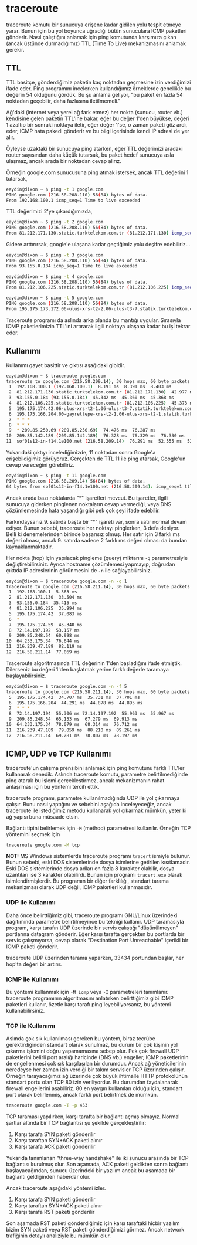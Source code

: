 # traceroute

traceroute komutu bir sunucuya erişene kadar gidilen yolu tespit etmeye yarar. Bunun için bu yol boyunca uğradığı bütün sunuculara ICMP paketleri gönderir. Nasıl çalıştığını anlamak için ping komutunda karşımıza çıkan (ancak üstünde durmadığımız) TTL (Time To Live) mekanizmasını anlamak gerekir.

## TTL

TTL basitçe, gönderdiğimiz paketin kaç noktadan geçmesine izin verdiğimizi ifade eder. Ping programını incelerken kullandığımız örneklerde genellikle bu değerin 54 olduğunu gördük. Bu şu anlama geliyor, "bu paket en fazla 54 noktadan geçebilir, daha fazlasına iletilmemeli."

Ağ'daki (internet veya yerel ağ fark etmez) her nokta (sunucu, router vb.) kendisine gelen paketin TTL'ine bakar, eğer bu değer 1'den büyükse, değeri 1 azaltıp bir sonraki  noktaya iletir, eğer değer 1'se, o zaman paketi göz ardı, eder, ICMP hata pakedi gönderir ve bu bilgi içerisinde kendi IP adresi de yer alır.

Öyleyse uzaktaki bir sunucuya ping atarken, eğer TTL değerimizi aradaki router sayısından daha küçük tutarsak, bu paket hedef sunucuya asla ulaşmaz, ancak arada bir noktadan cevap alırız.

Örneğin google.com sunucusuna ping atmak istersek, ancak TTL değerini 1 tutarsak,

```bash
eaydin@dixon ~ $ ping -t 1 google.com
PING google.com (216.58.208.110) 56(84) bytes of data.
From 192.168.100.1 icmp_seq=1 Time to live exceeded
```

TTL değerimizi 2'ye çıkardığımızda,

```bash
eaydin@dixon ~ $ ping -t 2 google.com
PING google.com (216.58.208.110) 56(84) bytes of data.
From 81.212.171.130.static.turktelekom.com.tr (81.212.171.130) icmp_seq=1 Time to live exceeded
```

Gidere arttırırsak, google'e ulaşana kadar geçtiğimiz yolu deşifre edebiliriz...

```bash
eaydin@dixon ~ $ ping -t 3 google.com
PING google.com (216.58.208.110) 56(84) bytes of data.
From 93.155.0.184 icmp_seq=1 Time to live exceeded
```

```bash
eaydin@dixon ~ $ ping -t 4 google.com
PING google.com (216.58.208.110) 56(84) bytes of data.
From 81.212.106.225.static.turktelekom.com.tr (81.212.106.225) icmp_seq=4 Time to live exceeded
```

```bash
eaydin@dixon ~ $ ping -t 5 google.com
PING google.com (216.58.208.110) 56(84) bytes of data.
From 195.175.173.172.06-ulus-xrs-t2-2.06-ulus-t3-7.statik.turktelekom.com.tr (195.175.173.172) icmp_seq=1 Time to live exceeded
```

Traceroute programı da aslında arka planda bu mantığı uygular. Sırasıyla ICMP paketlerimizin TTL'ini artırarak ilgili noktaya ulaşana kadar bu işi tekrar eder.

## Kullanımı

Kullanımı gayet basittir ve çıktısı aşağıdaki gibidir.

```bash
eaydin@dixon ~ $ traceroute google.com
traceroute to google.com (216.58.209.14), 30 hops max, 60 byte packets
 1  192.168.100.1 (192.168.100.1)  8.191 ms  8.391 ms  8.403 ms
 2  81.212.171.130.static.turktelekom.com.tr (81.212.171.130)  42.977 ms  45.323 ms  45.343 ms
 3  93.155.0.184 (93.155.0.184)  45.342 ms  45.360 ms  45.368 ms
 4  81.212.106.225.static.turktelekom.com.tr (81.212.106.225)  45.373 ms  45.377 ms  45.401 ms
 5  195.175.174.42.06-ulus-xrs-t2-1.06-ulus-t3-7.statik.turktelekom.com.tr (195.175.174.42)  45.404 ms  45.414 ms  45.420 ms
 6  195.175.166.204.00-gayrettepe-xrs-t2-1.06-ulus-xrs-t2-1.statik.turktelekom.com.tr (195.175.166.204)  5123.341 ms * *
 7  * * *
 8  * * *
 9  * 209.85.250.69 (209.85.250.69)  74.476 ms  76.287 ms
10  209.85.142.189 (209.85.142.189)  76.328 ms  76.329 ms  76.330 ms
11  sof01s12-in-f14.1e100.net (216.58.209.14)  76.291 ms  52.555 ms  52.308 ms
```

Yukarıdaki çıktıyı incelediğimizde, 11 noktadan sonra Google'a erişebildiğimiz görüyoruz. Gerçekten de TTL 11 ile ping atarsak, Google'un cevap vereceğini görebiliriz.

```bash
eaydin@dixon ~ $ ping -t 11 google.com
PING google.com (216.58.209.14) 56(84) bytes of data.
64 bytes from sof01s12-in-f14.1e100.net (216.58.209.14): icmp_seq=1 ttl=54 time=51.5 ms
```

Ancak arada bazı noktalarda "*" işaretleri mevcut. Bu işaretler, ilgili sunucuya giderken pinglenen noktaların cevap vermediği, veya DNS çözümlemesinde hata yaşandığı gibi pek çok şeyi ifade edebilir.

Farkındaysanız 9. satırda başta bir "*" işareti var, sonra satır normal devam ediyor. Bunun sebebi, traceroute her noktayı pinglerken, 3 defa deniyor. Belli ki denemelerinden birinde başarısız olmuş. Her satır için 3 farklı ms değeri olması, ancak 9. satırda sadece 2 farklı ms değeri olması da bundan kaynaklanmaktadır.

Her nokta (hop) için yapılacak pingleme (query) miktarını ```-q``` parametresiyle değiştirebilirsiniz. Ayrıca hostname çözümlemesi yapmayıp, doğrudan çıktıda IP adreslerinin görünmesini de ```-n``` ile sağlayabilirsiniz.

```bash
eaydin@dixon ~ $ traceroute google.com -n -q 1
traceroute to google.com (216.58.211.14), 30 hops max, 60 byte packets
 1  192.168.100.1  5.363 ms
 2  81.212.171.130  33.504 ms
 3  93.155.0.184  35.415 ms
 4  81.212.106.225  35.994 ms
 5  195.175.174.42  37.083 ms
 6  *
 7  195.175.174.59  45.340 ms
 8  72.14.197.192  53.157 ms
 9  209.85.248.54  60.998 ms
10  64.233.175.34  76.644 ms
11  216.239.47.189  82.119 ms
12  216.58.211.14  77.069 ms
```

Traceroute algoritmasında TTL değerinin 1'den başladığını ifade etmiştik. Dilerseniz bu değeri 1'den başlatmak yerine farklı değerle taramaya başlayabilirsiniz.

```bash
eaydin@dixon ~ $ traceroute google.com -n -f 5
traceroute to google.com (216.58.211.14), 30 hops max, 60 byte packets
 5  195.175.174.42  34.707 ms  35.731 ms  37.701 ms
 6  195.175.166.204  44.291 ms  44.878 ms  44.895 ms
 7  * * *
 8  72.14.197.194  55.306 ms 72.14.197.192  55.963 ms  55.967 ms
 9  209.85.248.54  65.153 ms  67.279 ms  69.913 ms
10  64.233.175.34  78.079 ms  68.314 ms  76.712 ms
11  216.239.47.189  79.059 ms  88.210 ms  89.261 ms
12  216.58.211.14  69.281 ms  78.807 ms  78.197 ms
```

## ICMP, UDP ve TCP Kullanımı

traceroute'un çalışma prensibini anlamak için ping komutunu farklı TTL'ler kullanarak denedik. Aslında traceroute komutu, parametre belirtilmediğinde ping atarak bu işlemi gerçekleştirmez, ancak mekanizmanın rahat anlaşılması için bu yöntemi tercih ettik.

traceroute programı, parametre kullanılmadığında UDP ile yol çıkarmaya çalışır. Bunu nasıl yaptığını ve sebebini aşağıda inceleyeceğiz, ancak traceroute ile istediğimiz metodu kullanarak yol çıkarmak mümkün, yeter ki ağ yapısı buna müsaade etsin.

Bağlantı tipini belirlemek için ```-M``` (method) parametresi kullanılır. Örneğin TCP yöntemini seçmek için

```bash
traceroute google.com -M tcp
```

**NOT:** MS Windows sistemlerde traceroute programı ```tracert``` ismiyle bulunur. Bunun sebebi, eski DOS sistemlerinde dosya isimlerine getirilen kısıtlamadır. Eski DOS sistemlerinde dosya adları en fazla 8 karakter olabilir, dosya uzantıları ise 3 karakter olabilirdi. Bunun için programı ```tracert.exe``` olarak isimlendirmişlerdir. Bu programın bir diğer farklılığı, standart tarama mekanizması olarak UDP değil, ICMP paketleri kullanmasıdır.

### UDP ile Kullanımı

Daha önce belirttiğimiz gibi, traceroute programı GNU/Linux üzerindeki dağıtımında parametre belirtilmeyince bu tekniği kullanır. UDP taramasıyla program, karşı tarafın UDP üzerinde bir servis çalıştığı "düşünülmeyen" portlarına datagram gönderir. Eğer karşı tarafta gerçekten bu portlarda bir servis çalışmıyorsa, cevap olarak "Destination Port Unreachable" içerikli bir ICMP paketi gönderir.

traceroute UDP üzerinden tarama yaparken, 33434 portundan başlar, her hop'ta değeri bir artırır.


### ICMP ile Kullanımı

Bu yöntemi kullanmak için ```-M icmp``` veya ```-I``` parametreleri tanımlanır. traceroute programının algoritmasını anlatırken belirttiğimiz gibi ICMP paketleri kullanır, özetle karşı tarafı ping'leyebiliyorsanız, bu yöntemi kullanabilirsiniz.

### TCP ile Kullanımı

Aslında çok sık kullanılması gereken bu yöntem, biraz tecrübe gerektirdiğinden standart olarak sunulmaz, bu durum bir çok kişinin yol çıkarma işlemini doğru yapamamasına sebep olur. Pek çok firewall UDP paketlerini belirli port aralığı haricinde (DNS vb.) engeller, ICMP paketlerinin de engellenmesi çok sık karşılaşılan bir durumdur. Ancak ağ yöneticilerinin neredeyse her zaman izin verdiği bir takım servisler TCP üzerinden çalışır. Örneğin tarayacağımız ağ üzerinde çok büyük ihtimalle HTTP protokolünün standart portu olan TCP 80 izin veriliyordur. Bu durumdan faydalanarak firewall engellerini aşabiliriz. 80 en yaygın kullanılan olduğu için, standart port olarak belirlenmiş, ancak farklı port belirtmek de mümkün.

```bash
traceroute google.com -T -p 453
```

TCP taraması yapılırken, karşı tarafta bir bağlantı açmış olmayız. Normal şartlar altında bir TCP bağlantısı şu şekilde gerçekleştirilir:

1. Karşı tarafa SYN paketi gönderilir
2. Karşı taraftan SYN+ACK paketi alınır
3. Karşı tarafa ACK paketi gönderilir

Yukarıda tanımlanan "three-way handshake" ile iki sunucu arasında bir TCP bağlantısı kurulmuş olur. Son aşamada, ACK paketi geldikten sonra bağlantı başlayacağından, sunucu üzerindeki bir yazılım ancak bu aşamada bir bağlantı geldiğinden haberdar olur.

Ancak traceroute aşağıdaki yöntemi izler.

1. Karşı tarafa SYN paketi gönderilir
2. Karşı taraftan SYN+ACK paketi alınır
3. Karşı tarafa RST paketi gönderilir

Son aşamada RST paketi gönderdiğimiz için karşı taraftaki hiçbir yazılım bizim SYN paketi veya RST paketi gönderdiğimizi görmez. Ancak network trafiğinin detaylı analiziyle bu mümkün olur.

